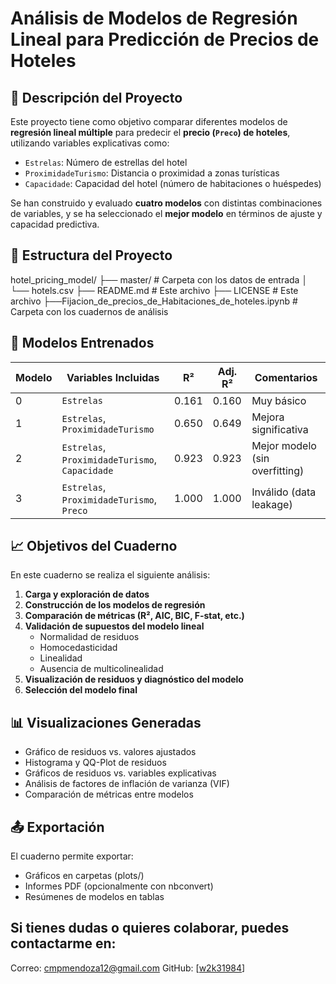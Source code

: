 # Análisis de Modelos de Regresión Lineal para Predicción de Precios de Hoteles

## 📌 Descripción del Proyecto

Este proyecto tiene como objetivo comparar diferentes modelos de **regresión lineal múltiple** para predecir el **precio (`Preco`) de hoteles**, utilizando variables explicativas como:
- `Estrelas`: Número de estrellas del hotel
- `ProximidadeTurismo`: Distancia o proximidad a zonas turísticas
- `Capacidade`: Capacidad del hotel (número de habitaciones o huéspedes)

Se han construido y evaluado **cuatro modelos** con distintas combinaciones de variables, y se ha seleccionado el **mejor modelo** en términos de ajuste y capacidad predictiva.

## 📁 Estructura del Proyecto
hotel_pricing_model/
├── master/ # Carpeta con los datos de entrada
│ └── hotels.csv
├── README.md # Este archivo
├── LICENSE # Este archivo
├──Fijacion_de_precios_de_Habitaciones_de_hoteles.ipynb # Carpeta con los cuadernos de análisis


## 🧪 Modelos Entrenados

| Modelo | Variables Incluidas                          | R²    | Adj. R² | Comentarios                        |
|--------|----------------------------------------------|-------|---------|------------------------------------|
| 0      | `Estrelas`                                   | 0.161 | 0.160   | Muy básico                         |
| 1      | `Estrelas`, `ProximidadeTurismo`             | 0.650 | 0.649   | Mejora significativa               |
| 2      | `Estrelas`, `ProximidadeTurismo`, `Capacidade` | 0.923 | 0.923   | Mejor modelo (sin overfitting)     |
| 3      | `Estrelas`, `ProximidadeTurismo`, `Preco`    | 1.000 | 1.000   | Inválido (data leakage)            |

## 📈 Objetivos del Cuaderno

En este cuaderno se realiza el siguiente análisis:

1. **Carga y exploración de datos**
2. **Construcción de los modelos de regresión**
3. **Comparación de métricas (R², AIC, BIC, F-stat, etc.)**
4. **Validación de supuestos del modelo lineal**
   - Normalidad de residuos
   - Homocedasticidad
   - Linealidad
   - Ausencia de multicolinealidad
5. **Visualización de residuos y diagnóstico del modelo**
6. **Selección del modelo final**

## 📊 Visualizaciones Generadas

- Gráfico de residuos vs. valores ajustados
- Histograma y QQ-Plot de residuos
- Gráficos de residuos vs. variables explicativas
- Análisis de factores de inflación de varianza (VIF)
- Comparación de métricas entre modelos

## 📤 Exportación
El cuaderno permite exportar:

- Gráficos en carpetas (plots/)
- Informes PDF (opcionalmente con nbconvert)
- Resúmenes de modelos en tablas
  
## Si tienes dudas o quieres colaborar, puedes contactarme en:

Correo: cmpmendoza12@gmail.com
GitHub: [[w2k31984](https://github.com/w2k31984/)]
